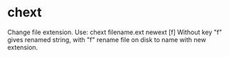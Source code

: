 # chext
Change file extension.
Use: chext filename.ext newext [f]
Without key "f" gives renamed string, with "f" rename file on disk to name with new extension.

